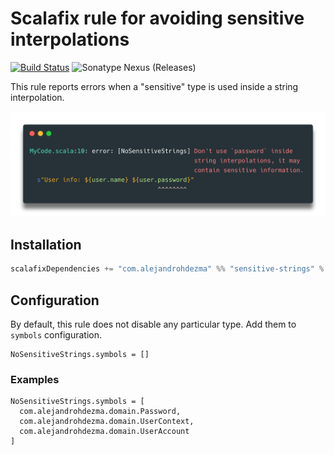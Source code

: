 # Scalafix rule for avoiding sensitive interpolations

[![Build Status](https://travis-ci.com/alejandrohdezma/sensitive-strings.svg?branch=master)](https://travis-ci.com/alejandrohdezma/sensitive-strings) ![Sonatype Nexus (Releases)](https://img.shields.io/nexus/r/com.alejandrohdezma/sensitive-strings?server=https%3A%2F%2Foss.sonatype.org)

This rule reports errors when a "sensitive" type is used inside a string interpolation.

![](./images/lint-example.png)

## Installation

```sbt
scalafixDependencies += "com.alejandrohdezma" %% "sensitive-strings" % "0.1.0"
```

## Configuration

By default, this rule does not disable any particular type. Add them to `symbols` configuration.

```hocon
NoSensitiveStrings.symbols = []
```

### Examples

```hocon
NoSensitiveStrings.symbols = [
  com.alejandrohdezma.domain.Password,
  com.alejandrohdezma.domain.UserContext,
  com.alejandrohdezma.domain.UserAccount
]
```
